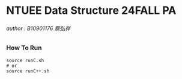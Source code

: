 # NTUEE Data Structure 24FALL PA
###### author : B10901176 蔡弘祥

### How To Run
```
source runC.sh
# or
source runC++.sh
```